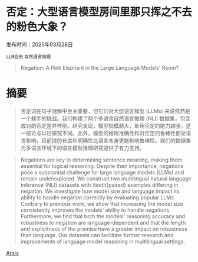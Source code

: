 # 否定：大型语言模型房间里那只挥之不去的粉色大象？

发布时间：2025年03月28日

`LLM应用` `自然语言推理`

> Negation: A Pink Elephant in the Large Language Models' Room?

# 摘要

> 否定词在句子理解中至关重要，但它们对大型语言模型 (LLMs) 来说依然是一个棘手的挑战。我们构建了两个多语言自然语言推理 (NLI) 数据集，包含成对的否定差异样例。研究发现，模型规模越大，处理否定的能力越强，这一结论与以往研究不同。此外，模型的推理准确性和对否定的鲁棒性都受语言影响，且前提的长度和明确性比语言本身更能影响鲁棒性。我们的数据集为多语言环境下的语言模型推理研究提供了有力支持。

> Negations are key to determining sentence meaning, making them essential for logical reasoning. Despite their importance, negations pose a substantial challenge for large language models (LLMs) and remain underexplored.
  We construct two multilingual natural language inference (NLI) datasets with \textit{paired} examples differing in negation. We investigate how model size and language impact its ability to handle negation correctly by evaluating popular LLMs.
  Contrary to previous work, we show that increasing the model size consistently improves the models' ability to handle negations. Furthermore, we find that both the models' reasoning accuracy and robustness to negation are language-dependent and that the length and explicitness of the premise have a greater impact on robustness than language.
  Our datasets can facilitate further research and improvements of language model reasoning in multilingual settings.

[Arxiv](https://arxiv.org/abs/2503.22395)